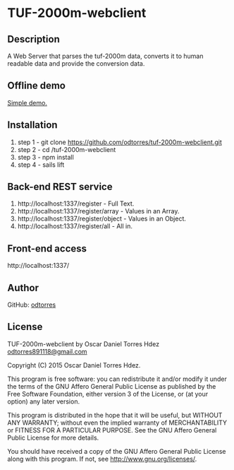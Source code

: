 # TUF-2000m-webclient

## Description
A Web Server that parses the tuf-2000m data, converts it to human readable data and provide the conversion data.

## Offline demo
[Simple demo.](https://odtorres.github.io/tuf-2000m-webclient/)

## Installation
1. step 1 - git clone https://github.com/odtorres/tuf-2000m-webclient.git
2. step 2 - cd /tuf-2000m-webclient
3. step 3 - npm install
4. step 4 - sails lift 

## Back-end REST service
1. http://localhost:1337/register - Full Text.
2. http://localhost:1337/register/array - Values in an Array.
2. http://localhost:1337/register/object - Values in an Object.
2. http://localhost:1337/register/all - All in.

## Front-end access
http://localhost:1337/

## Author
GitHub: [odtorres](https://github.com/odtorres)

## License
  TUF-2000m-webclient by Oscar Daniel Torres Hdez <odtorres891118@gmail.com>

  Copyright (C) 2015 Oscar Daniel Torres Hdez.

  This program is free software: you can redistribute it and/or modify
  it under the terms of the GNU Affero General Public License as published
  by the Free Software Foundation, either version 3 of the License, or
  (at your option) any later version.

  This program is distributed in the hope that it will be useful,
  but WITHOUT ANY WARRANTY; without even the implied warranty of
  MERCHANTABILITY or FITNESS FOR A PARTICULAR PURPOSE.  See the
  GNU Affero General Public License for more details.

  You should have received a copy of the GNU Affero General Public License
  along with this program.  If not, see <http://www.gnu.org/licenses/>.